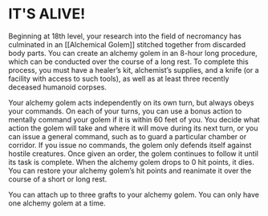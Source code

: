 # IT'S ALIVE!

Beginning at 18th level, your research into the field of necromancy has culminated in an [[Alchemical Golem]] stitched together from discarded body parts. You can create an alchemy golem in an 8-hour long procedure, which can be conducted over the course of a long rest. To complete this process, you must have a healer’s kit, alchemist’s supplies, and a knife (or a facility with access to such tools), as well as at least three recently deceased humanoid corpses.

Your alchemy golem acts independently on its own turn, but always obeys your commands. On each of your turns, you can use a bonus action to mentally command your golem if it is within 60 feet of you. You decide what action the golem will take and where it will move during its next turn, or you can issue a general command, such as to guard a particular chamber or corridor. If you issue no commands, the golem only defends itself against hostile creatures. Once given an order, the golem continues to follow it until its task is complete. When the alchemy golem drops to 0 hit points, it dies. You can restore your alchemy golem’s hit points and reanimate it over the course of a short or long rest.

You can attach up to three grafts to your alchemy golem. You can only have one alchemy golem at a time. 